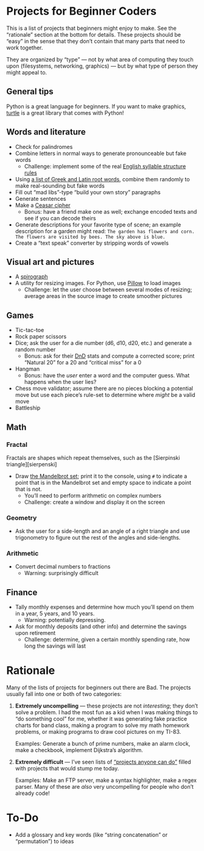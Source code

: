 # Projects for Beginner Coders

This is a list of projects that beginners might enjoy to make. See the
“rationale” section at the bottom for details. These projects should be “easy”
in the sense that they don’t contain that many parts that need to work together.

They are organized by “type” — not by what area of computing they touch upon
(filesystems, networking, graphics) — but by what type of person they might
appeal to.

## General tips

Python is a great language for beginners. If you want to make graphics,
[turtle] is a great library that comes with Python!

## Words and literature

* Check for palindromes
* Combine letters in normal ways to generate pronounceable but fake words
  * Challenge: implement some of the real [English syllable structure rules][syl]
* Using [a list of Greek and Latin root words][roots], combine them randomly to
  make real-sounding but fake words
* Fill out “mad libs”-type “build your own story” paragraphs
* Generate sentences
* Make a [Ceasar cipher][ceasar]
  * Bonus: have a friend make one as well; exchange encoded texts and see if you
    can decode theirs
* Generate descriptions for your favorite type of scene; an example description
  for a garden might read: `The garden has flowers and corn. The flowers are
  visited by bees. The sky above is blue.`
* Create a “text speak” converter by stripping words of vowels

## Visual art and pictures

* A [spirograph]
* A utility for resizing images. For Python, use [Pillow] to load images
  * Challenge: let the user choose between several modes of resizing; average
    areas in the source image to create smoother pictures

## Games

* Tic-tac-toe
* Rock paper scissors
* Dice; ask the user for a die number (d6, d10, d20, etc.) and generate a random
  number
  * Bonus: ask for their [DnD] stats and compute a corrected score; print
    “Natural 20” for a 20 and “critical miss” for a 0
* Hangman
  * Bonus: have the *user* enter a word and the computer guess. What happens
    when the user lies?
* Chess move validator; assume there are no pieces blocking a potential move but
  use each piece’s rule-set to determine where *might* be a valid move
* Battleship

## Math

### Fractal

Fractals are shapes which repeat themselves, such as the [Sierpinski
triangle][sierpenski]

* Draw [the Mandelbrot set][mandelbrot]; print it to the console, using `#` to
  indicate a point that is in the Mandelbrot set and empty space to indicate a
  point that is not.
  * You’ll need to perform arithmetic on complex numbers
  * Challenge: create a window and display it on the screen

### Geometry

* Ask the user for a side-length and an angle of a right triangle and use
  trigonometry to figure out the rest of the angles and side-lengths.

### Arithmetic

* Convert decimal numbers to fractions
  * Warning: surprisingly difficult

## Finance

* Tally monthly expenses and determine how much you’ll spend on them in a year,
  5 years, and 10 years.
  * Warning: potentially depressing.
* Ask for monthly deposits (and other info) and determine the savings upon
  retirement
  * Challenge: determine, given a certain monthly spending rate, how long the
    savings will last

# Rationale

Many of the lists of projects for beginners out there are Bad. The projects
usually fall into one or both of two categories:

1. **Extremely uncompelling** — these projects are not *interesting*; they don’t
   solve a problem. I had the most fun as a kid when I was making things to “do
   something cool” for me, whether it was generating fake practice charts for
   band class, making a program to solve my math homework problems, or making
   programs to draw cool pictures on my TI-83.

   Examples: Generate a bunch of prime numbers, make an alarm clock, make a
   checkbook, implement Dijkstra’s algorithm.

2. **Extremely difficult** — I’ve seen lists of [“projects anyone can do”][karan]
   filled with projects that would stump me today.

   Examples: Make an FTP server, make a syntax highlighter, make a regex parser.
   Many of these are *also* very uncompelling for people who don’t already code!

# To-Do

* Add a glossary and key words (like “string concatenation” or “permutation”) to
  ideas

[karan]: https://github.com/karan/Projects
[turtle]: https://docs.python.org/3/library/turtle.html
[mandelbrot]: https://en.wikipedia.org/wiki/Mandelbrot_set
[spirograph]: https://en.wikipedia.org/wiki/Spirograph
[syl]: http://clas.mq.edu.au/speech/phonetics/phonology/syllable/syll_structure.html
[roots]: https://en.wikipedia.org/wiki/List_of_Greek_and_Latin_roots_in_English
[ceasar]: https://en.wikipedia.org/wiki/Caesar_cipher
[DnD]: https://en.wikipedia.org/wiki/Dungeons_%26_Dragons
[sierpinski]: https://en.wikipedia.org/wiki/Sierpinski_triangle
[Pillow]: https://pillow.readthedocs.io/en/latest/
